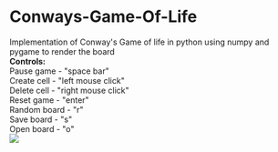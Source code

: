 # Conways-Game-Of-Life
Implementation of Conway's Game of life in python using numpy and pygame to render the board\
**Controls:**\
  Pause game - "space bar"\
  Create cell - "left mouse click"\
  Delete cell - "right mouse click"\
  Reset game - "enter"\
  Random board - "r"\
  Save board - "s"\
  Open board - "o"\
![](cgol-gif.gif)
